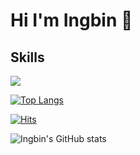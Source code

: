 # Hi I'm Ingbin 👋

## Skills
<img src="https://img.shields.io/badge/Javascript-ffb13b?style=flat-square&logo=javascript&logoColor=white"/></a>

[![Top Langs](https://github-readme-stats.vercel.app/api/top-langs/?username=ingbinsee&layout=compact)](https://github.com/ingbinsee/github-readme-stats)


[![Hits](https://hits.seeyoufarm.com/api/count/incr/badge.svg?url=https%3A%2F%2Fgithub.com%2Fgjbae1212%2Fhit-counter&count_bg=%236DA256&title_bg=%23727171&icon=&icon_color=%23E7E7E7&title=%EB%B0%A9%EB%AC%B8%EC%9E%90+%EC%88%98&edge_flat=true)](https://github.com/ingbinsee)


![Ingbin's GitHub stats](https://github-readme-stats.vercel.app/api?username=ingbinsee&show_icons=true&theme=vue-dark)


<!--
**ingbinsee/ingbinsee** is a ✨ _special_ ✨ repository because its `README.md` (this file) appears on your GitHub profile.

Here are some ideas to get you started:

- 🔭 I’m currently working on ...
- 🌱 I’m currently learning ...
- 👯 I’m looking to collaborate on ...
- 🤔 I’m looking for help with ...
- 💬 Ask me about ...
- 📫 How to reach me: ...
- 😄 Pronouns: ...
- ⚡ Fun fact: ...
-->
